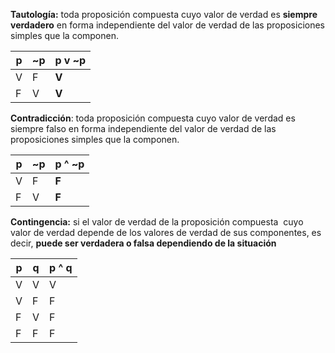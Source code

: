**Tautología:** toda proposición compuesta cuyo valor de verdad es **siempre verdadero** en forma independiente del valor de verdad de las proposiciones simples que la componen. 

| p   | ~p  | p v ~p |
| --- | --- | ------ |
| V   | F   | **V**  |
| F   | V   | **V**  |

 **Contradicción**: toda proposición compuesta cuyo valor de verdad es siempre falso en forma independiente del valor de verdad de las proposiciones simples que la componen. 

| p   | ~p  | p ^ ~p |
| --- | --- | ------ |
| V   | F   | **F**  |
| F   | V   | **F**  |

**Contingencia:** si el valor de verdad de la proposición compuesta  cuyo valor de verdad depende de los valores de verdad de sus componentes, es decir, **puede ser verdadera o falsa dependiendo de la situación**

| p   | q   | p ^ q |
| --- | --- | ----- |
| V   | V   | V     |
| V   | F   | F     |
| F   | V   | F     |
| F   | F   | F     |

